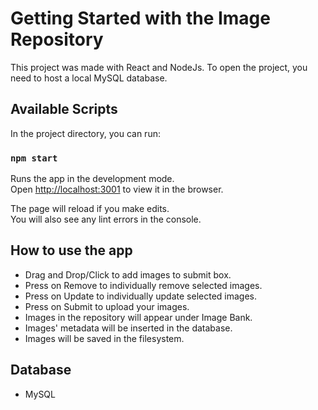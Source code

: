# Getting Started with the Image Repository

This project was made with React and NodeJs. To open the project, you need to host a local MySQL database.

## Available Scripts

In the project directory, you can run:

### `npm start`

Runs the app in the development mode.\
Open [http://localhost:3001](http://localhost:3001) to view it in the browser.

The page will reload if you make edits.\
You will also see any lint errors in the console.

## How to use the app

- Drag and Drop/Click to add images to submit box.
- Press on Remove to individually remove selected images.
- Press on Update to individually update selected images.
- Press on Submit to upload your images.
- Images in the repository will appear under Image Bank.
- Images' metadata will be inserted in the database.
- Images will be saved in the filesystem.

## Database

- MySQL
